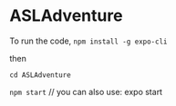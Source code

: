 # ASLAdventure

To run the code,
`npm install -g expo-cli`

then 

`cd ASLAdventure`

`npm start` // you can also use: expo start
